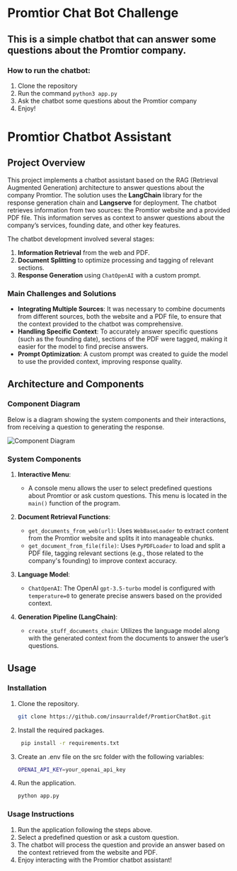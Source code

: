 # Promtior Chat Bot Challenge

## This is a simple chatbot that can answer some questions about the Promtior company.

### How to run the chatbot:
1. Clone the repository
2. Run the command `python3 app.py`
3. Ask the chatbot some questions about the Promtior company
4. Enjoy!
# Promtior Chatbot Assistant

## Project Overview

This project implements a chatbot assistant based on the RAG (Retrieval Augmented Generation) architecture to answer questions about the company Promtior. The solution uses the **LangChain** library for the response generation chain and **Langserve** for deployment. The chatbot retrieves information from two sources: the Promtior website and a provided PDF file. This information serves as context to answer questions about the company’s services, founding date, and other key features.

The chatbot development involved several stages:
1. **Information Retrieval** from the web and PDF.
2. **Document Splitting** to optimize processing and tagging of relevant sections.
3. **Response Generation** using `ChatOpenAI` with a custom prompt.

### Main Challenges and Solutions
- **Integrating Multiple Sources**: It was necessary to combine documents from different sources, both the website and a PDF file, to ensure that the context provided to the chatbot was comprehensive.
- **Handling Specific Context**: To accurately answer specific questions (such as the founding date), sections of the PDF were tagged, making it easier for the model to find precise answers.
- **Prompt Optimization**: A custom prompt was created to guide the model to use the provided context, improving response quality.

## Architecture and Components

### Component Diagram

Below is a diagram showing the system components and their interactions, from receiving a question to generating the response.

![Component Diagram](path/to/diagram.png) <!-- Insert the diagram here after creating it in Draw.io or Lucidchart -->

### System Components

1. **Interactive Menu**: 
   - A console menu allows the user to select predefined questions about Promtior or ask custom questions. This menu is located in the `main()` function of the program.

2. **Document Retrieval Functions**:
   - `get_documents_from_web(url)`: Uses `WebBaseLoader` to extract content from the Promtior website and splits it into manageable chunks.
   - `get_document_from_file(file)`: Uses `PyPDFLoader` to load and split a PDF file, tagging relevant sections (e.g., those related to the company's founding) to improve context accuracy.

3. **Language Model**:
   - `ChatOpenAI`: The OpenAI `gpt-3.5-turbo` model is configured with `temperature=0` to generate precise answers based on the provided context.

4. **Generation Pipeline (LangChain)**:
   - `create_stuff_documents_chain`: Utilizes the language model along with the generated context from the documents to answer the user’s questions.

## Usage

### Installation

1. Clone the repository.
   ```bash
   git clone https://github.com/insaurraldef/PromtiorChatBot.git
   ```
2. Install the required packages.
   ```bash
    pip install -r requirements.txt
    ```
3. Create an .env file on the src folder with the following variables:
    ```bash
    OPENAI_API_KEY=your_openai_api_key
    ```
4. Run the application.
   ```bash
   python app.py
   ```

### Usage Instructions

1. Run the application following the steps above.
2. Select a predefined question or ask a custom question.
3. The chatbot will process the question and provide an answer 
based on the context retrieved from the website and PDF.
4. Enjoy interacting with the Promtior chatbot assistant!